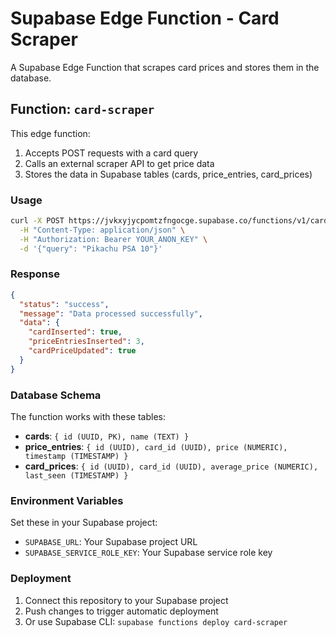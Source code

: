 # Supabase Edge Function - Card Scraper

A Supabase Edge Function that scrapes card prices and stores them in the database.

## Function: `card-scraper`

This edge function:
1. Accepts POST requests with a card query
2. Calls an external scraper API to get price data
3. Stores the data in Supabase tables (cards, price_entries, card_prices)

### Usage

```bash
curl -X POST https://jvkxyjycpomtzfngocge.supabase.co/functions/v1/card-scraper \
  -H "Content-Type: application/json" \
  -H "Authorization: Bearer YOUR_ANON_KEY" \
  -d '{"query": "Pikachu PSA 10"}'
```

### Response

```json
{
  "status": "success",
  "message": "Data processed successfully",
  "data": {
    "cardInserted": true,
    "priceEntriesInserted": 3,
    "cardPriceUpdated": true
  }
}
```

### Database Schema

The function works with these tables:

- **cards**: `{ id (UUID, PK), name (TEXT) }`
- **price_entries**: `{ id (UUID), card_id (UUID), price (NUMERIC), timestamp (TIMESTAMP) }`
- **card_prices**: `{ id (UUID), card_id (UUID), average_price (NUMERIC), last_seen (TIMESTAMP) }`

### Environment Variables

Set these in your Supabase project:
- `SUPABASE_URL`: Your Supabase project URL
- `SUPABASE_SERVICE_ROLE_KEY`: Your Supabase service role key

### Deployment

1. Connect this repository to your Supabase project
2. Push changes to trigger automatic deployment
3. Or use Supabase CLI: `supabase functions deploy card-scraper`
